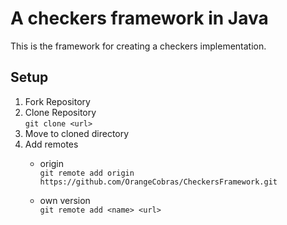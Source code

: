 # A checkers framework in Java

This is the framework for creating a checkers implementation.

## Setup

1. Fork Repository
2. Clone Repository    
    `git clone <url>`
3. Move to cloned directory
4. Add remotes
    * origin    
        `git remote add origin https://github.com/OrangeCobras/CheckersFramework.git`

    * own version    
        `git remote add <name> <url>`
